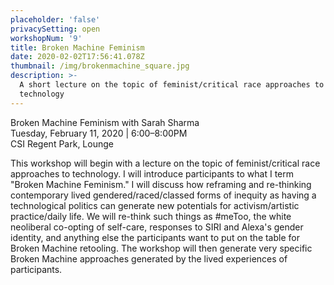 ```yaml
---
placeholder: 'false'
privacySetting: open
workshopNum: '9'
title: Broken Machine Feminism
date: 2020-02-02T17:56:41.078Z
thumbnail: /img/brokenmachine_square.jpg
description: >-
  A short lecture on the topic of feminist/critical race approaches to
  technology
---
```

Broken Machine Feminism with Sarah Sharma\
Tuesday, February 11, 2020 | 6:00–8:00PM\
CSI Regent Park, Lounge

This workshop will begin with a lecture on the topic of feminist/critical race approaches to technology. I will introduce participants to what I term "Broken Machine Feminism." I will discuss how reframing and re-thinking contemporary lived gendered/raced/classed forms of inequity as having a technological politics can generate new potentials for activism/artistic practice/daily life. We will re-think such things as #meToo, the white neoliberal co-opting of self-care, responses to SIRI and Alexa's gender identity, and anything else the participants want to put on the table for Broken Machine retooling. The workshop will then generate very specific Broken Machine approaches generated by the lived experiences of participants.
